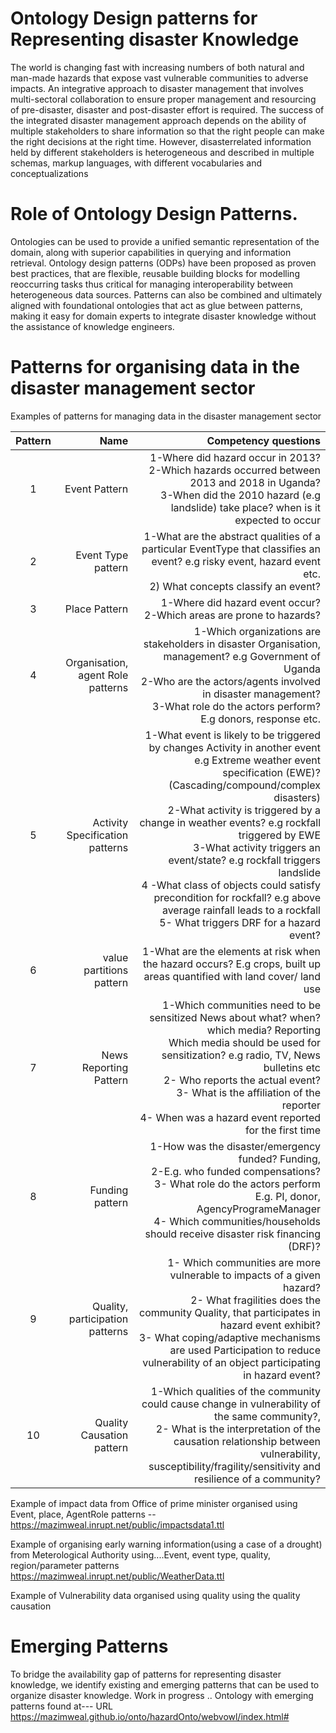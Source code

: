 Ontology Design patterns for Representing disaster Knowledge
===================
The world is changing fast with increasing numbers of both natural and man-made hazards that expose vast vulnerable
communities to adverse impacts. An integrative approach to disaster management that involves multi-sectoral collaboration to ensure
proper management and resourcing of pre-disaster, disaster and post-disaster effort is required. The success of the integrated disaster
management approach depends on the ability of multiple stakeholders to share information so that the right people can  make the right decisions at the right time. However, disasterrelated information held by different stakeholders is heterogeneous and described in multiple schemas, markup languages, with different vocabularies and conceptualizations


Role of Ontology Design Patterns.
===================
Ontologies can be used to provide a unified semantic representation of the domain, along with superior capabilities in querying and information retrieval. Ontology design patterns (ODPs) have been proposed as proven best practices, that are flexible, reusable building blocks for modelling reoccurring tasks thus critical for managing interoperability between heterogeneous data sources. Patterns can also be combined and ultimately aligned with foundational ontologies that act as glue between patterns, making it easy for domain experts to integrate disaster knowledge without the assistance of knowledge engineers. 

Patterns for organising data in the disaster management sector
============
Examples of patterns for managing data in the disaster management sector 

Pattern   | Name |Competency questions
:------:|-------------------:|-----------------------:
1| Event Pattern | 1-Where did hazard occur in 2013? <br/> 2-Which hazards occurred between 2013 and 2018 in Uganda? <br/> 3-When did the 2010 hazard (e.g landslide) take place? when is it expected to occur
2|Event Type pattern|1-What are the abstract qualities of a particular EventType that classifies an event? e.g risky event, hazard event etc.<br/> 2) What concepts classify an event?
3|Place Pattern | 1-Where did hazard event occur? <br/> 2-Which areas are prone to hazards?
4|Organisation, agent Role patterns| 1-Which organizations are stakeholders in disaster Organisation, management? e.g Government of Uganda <br/> 2-Who are the actors/agents involved in disaster management? <br/> 3-What role do the actors perform? E.g donors, response etc. 
5|Activity Specification patterns|1-What event is likely to be triggered by changes Activity in another event e.g Extreme weather event specification (EWE)? (Cascading/compound/complex disasters) <br/> 2-What activity is triggered by a change in weather events? e.g rockfall triggered by EWE <br/> 3-What activity triggers an event/state? e.g rockfall triggers landslide <br/> 4 -What class of objects could satisfy precondition for rockfall? e.g above average rainfall leads to a rockfall <br/> 5- What triggers DRF for a hazard event?
6|value partitions pattern | 1-What are the elements at risk when the hazard occurs? E.g crops, built up areas  quantified with land cover/ land use
7|News Reporting Pattern| 1-Which communities need to be sensitized News about what? when? which media? Reporting<br/> Which media should be used for sensitization? e.g radio, TV, News bulletins etc<br/>2- Who reports the actual event? <br/> 3- What is the affiliation of the reporter <br/>4- When was a hazard event reported for the first time
8|Funding pattern| 1-How was the disaster/emergency funded? Funding,<br/> 2-E.g. who funded compensations? <br/>3- What role do the actors perform E.g. PI, donor, AgencyProgrameManager <br/> 4- Which communities/households should receive disaster risk financing (DRF)?
9| Quality, participation patterns|1- Which communities are more vulnerable to impacts of a given hazard? <br/> 2- What fragilities does the community Quality, that participates in hazard event exhibit?<br/> 3- What coping/adaptive mechanisms are used Participation to reduce vulnerability of an object participating in hazard event?
10 | Quality Causation pattern|1-Which qualities of the community could cause change in vulnerability of the same community?,<br/> 2- What is the interpretation of the causation relationship between vulnerability, susceptibility/fragility/sensitivity and resilience of a community?

Example of impact data from Office of prime minister organised using Event, place, AgentRole patterns --https://mazimweal.inrupt.net/public/impactsdata1.ttl

Example of  organising  early warning information(using a case of a drought) from Meterological Authority using....Event, event type, quality, region/parameter patterns
https://mazimweal.inrupt.net/public/WeatherData.ttl


Example of Vulnerability data organised using quality using the quality causation


Emerging Patterns
==========
To bridge the availability gap of patterns for representing disaster knowledge, we identify existing and emerging patterns that can be used to organize disaster knowledge. Work in progress .. Ontology  with emerging patterns found at--- URL   https://mazimweal.github.io/onto/hazardOnto/webvowl/index.html# 


